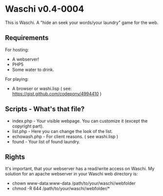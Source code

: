 # Waschi v0.4-0004
This is Waschi.
A "hide an seek your words/your laundry" game for the web.

## Requirements

For hosting:
- A webserver!
- PHP5
- Some water to drink.

For playing:
- A browser or washi.lisp ( see: https://gist.github.com/codepony/4994410 )

## Scripts - What's that file?

- index.php - Your visible webpage. You can customize it (except the copyright part).
- list.php - Here you can change the look of the list.
- echowash.php - For client reasons. ( see washi.lisp )
- found - Your list of found laundry. 

## Rights
It's important, that your webserver has a read/write access on Waschi. 
My solution for an apache webserver in your Waschi web directory is:

- chown www-data:www-data /path/to/your/waschi/webfolder
- chmod -R 644 /path/to/your/waschi/webfolder/*

